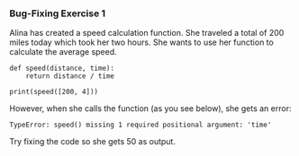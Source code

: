 ### Bug-Fixing Exercise 1
Alina has created a speed calculation function. She traveled a total of 200 miles today which took her two hours. She wants to use her function to calculate the average speed.
```
def speed(distance, time):
    return distance / time
    
print(speed([200, 4]))
```
However, when she calls the function (as you see below), she gets an error:
```
TypeError: speed() missing 1 required positional argument: 'time'
```

Try fixing the code so she gets 50 as output.